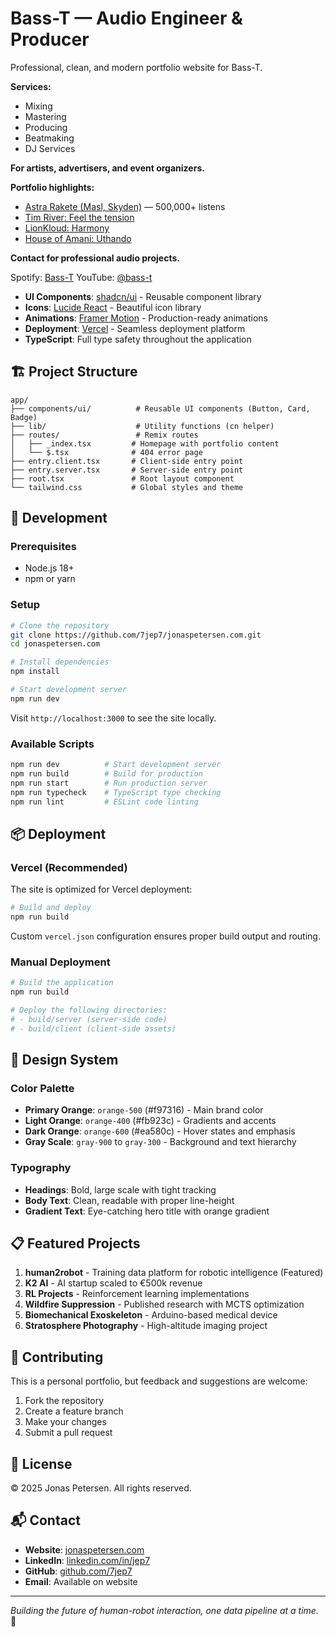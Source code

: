 
# Bass-T — Audio Engineer & Producer

Professional, clean, and modern portfolio website for Bass-T.

**Services:**
- Mixing
- Mastering
- Producing
- Beatmaking
- DJ Services

**For artists, advertisers, and event organizers.**

**Portfolio highlights:**
- [Astra Rakete (Masl, Skyden)](https://open.spotify.com/track/1SNt5TkIJhdgjkOD00ezP8?si=84d349faacc14c43) — 500,000+ listens
- [Tim River: Feel the tension](https://open.spotify.com/track/0DAc0jmbnfuUTaTqfmFnlL)
- [LionKloud: Harmony](https://open.spotify.com/track/6eYPukivyvDEoCiHrAz6Ld)
- [House of Amani: Uthando](https://open.spotify.com/track/5Whh2yubxjPKTxFZfctCzF?si=Ks82hqHRQii0PnuElOjeog)

**Contact for professional audio projects.**

Spotify: [Bass-T](https://open.spotify.com/artist/40j4uphVTGSVb4EUtLbZ2l)
YouTube: [@bass-t](https://www.youtube.com/@bass-t)
- **UI Components**: [shadcn/ui](https://ui.shadcn.com/) - Reusable component library
- **Icons**: [Lucide React](https://lucide.dev/) - Beautiful icon library
- **Animations**: [Framer Motion](https://www.framer.com/motion/) - Production-ready animations
- **Deployment**: [Vercel](https://vercel.com/) - Seamless deployment platform
- **TypeScript**: Full type safety throughout the application

## 🏗️ Project Structure

```
app/
├── components/ui/          # Reusable UI components (Button, Card, Badge)
├── lib/                    # Utility functions (cn helper)
├── routes/                 # Remix routes
│   ├── _index.tsx         # Homepage with portfolio content
│   └── $.tsx              # 404 error page
├── entry.client.tsx       # Client-side entry point
├── entry.server.tsx       # Server-side entry point
├── root.tsx               # Root layout component
└── tailwind.css           # Global styles and theme
```

## 🚀 Development

### Prerequisites
- Node.js 18+ 
- npm or yarn

### Setup

```bash
# Clone the repository
git clone https://github.com/7jep7/jonaspetersen.com.git
cd jonaspetersen.com

# Install dependencies
npm install

# Start development server
npm run dev
```

Visit `http://localhost:3000` to see the site locally.

### Available Scripts

```bash
npm run dev          # Start development server
npm run build        # Build for production
npm run start        # Run production server
npm run typecheck    # TypeScript type checking
npm run lint         # ESLint code linting
```

## 📦 Deployment

### Vercel (Recommended)

The site is optimized for Vercel deployment:

```bash
# Build and deploy
npm run build
```

Custom `vercel.json` configuration ensures proper build output and routing.

### Manual Deployment

```bash
# Build the application
npm run build

# Deploy the following directories:
# - build/server (server-side code)
# - build/client (client-side assets)
```

## 🎨 Design System

### Color Palette
- **Primary Orange**: `orange-500` (#f97316) - Main brand color
- **Light Orange**: `orange-400` (#fb923c) - Gradients and accents  
- **Dark Orange**: `orange-600` (#ea580c) - Hover states and emphasis
- **Gray Scale**: `gray-900` to `gray-300` - Background and text hierarchy

### Typography
- **Headings**: Bold, large scale with tight tracking
- **Body Text**: Clean, readable with proper line-height
- **Gradient Text**: Eye-catching hero title with orange gradient

## 📋 Featured Projects

1. **human2robot** - Training data platform for robotic intelligence (Featured)
2. **K2 AI** - AI startup scaled to €500k revenue  
3. **RL Projects** - Reinforcement learning implementations
4. **Wildfire Suppression** - Published research with MCTS optimization
5. **Biomechanical Exoskeleton** - Arduino-based medical device
6. **Stratosphere Photography** - High-altitude imaging project

## 🤝 Contributing

This is a personal portfolio, but feedback and suggestions are welcome:

1. Fork the repository
2. Create a feature branch
3. Make your changes
4. Submit a pull request

## 📄 License

© 2025 Jonas Petersen. All rights reserved.

## 📬 Contact

- **Website**: [jonaspetersen.com](https://jonaspetersen.com)
- **LinkedIn**: [linkedin.com/in/jep7](https://linkedin.com/in/jep7)
- **GitHub**: [github.com/7jep7](https://github.com/7jep7)
- **Email**: Available on website

---

*Building the future of human-robot interaction, one data pipeline at a time.* 🤖
